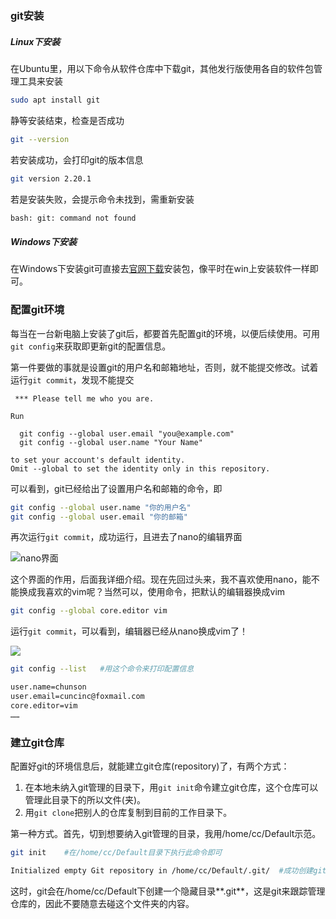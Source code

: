### git安装

##### Linux下安装

在Ubuntu里，用以下命令从软件仓库中下载git，其他发行版使用各自的软件包管理工具来安装

```bash
sudo apt install git
```

静等安装结束，检查是否成功

```bash
git --version
```

若安装成功，会打印git的版本信息

```bash
git version 2.20.1
```

若是安装失败，会提示命令未找到，需重新安装

```bash
bash: git: command not found
```

##### Windows下安装

在Windows下安装git可直接去[官网下载](https://git-scm.com/download/win)安装包，像平时在win上安装软件一样即可。

### 配置git环境

每当在一台新电脑上安装了git后，都要首先配置git的环境，以便后续使用。可用`git config`来获取即更新git的配置信息。

第一件要做的事就是设置git的用户名和邮箱地址，否则，就不能提交修改。试着运行`git commit`，发现不能提交

```
 *** Please tell me who you are.

Run

  git config --global user.email "you@example.com"
  git config --global user.name "Your Name"

to set your account's default identity.
Omit --global to set the identity only in this repository.
```

可以看到，git已经给出了设置用户名和邮箱的命令，即

```bash
git config --global user.name "你的用户名"
git config --global user.email "你的邮箱"
```

再次运行`git commit`，成功运行，且进去了nano的编辑界面

![nano界面](https://i.loli.net/2020/03/01/3uCvgSRhdZ9HErA.png)

这个界面的作用，后面我详细介绍。现在先回过头来，我不喜欢使用nano，能不能换成我喜欢的vim呢？当然可以，使用命令，把默认的编辑器换成vim

```bash
git config --global core.editor vim
```

运行`git commit`，可以看到，编辑器已经从nano换成vim了！

![](https://i.loli.net/2020/03/01/PLjlNz9o1WGTnpV.png)

```bash
git config --list	#用这个命令来打印配置信息
```

```bash
user.name=chunson
user.email=cuncinc@foxmail.com
core.editor=vim
……
```

###  建立git仓库

配置好git的环境信息后，就能建立git仓库(repository)了，有两个方式：

1. 在本地未纳入git管理的目录下，用`git init`命令建立git仓库，这个仓库可以管理此目录下的所以文件(夹)。
2. 用`git clone`把别人的仓库复制到目前的工作目录下。

第一种方式。首先，切到想要纳入git管理的目录，我用/home/cc/Default示范。

```bash
git init	#在/home/cc/Default目录下执行此命令即可
```

```bash
Initialized empty Git repository in /home/cc/Default/.git/	#成功创建git仓库
```

这时，git会在/home/cc/Default下创建一个隐藏目录**.git**，这是git来跟踪管理仓库的，因此不要随意去碰这个文件夹的内容。





 



